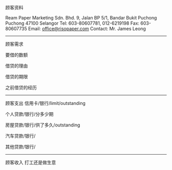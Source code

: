 顾客资料

Ream Paper Marketing Sdn. Bhd. 9, Jalan BP 5/1, Bandar Bukit Puchong Puchong 47100 Selangor Tel: 603-80607781, 012-6219198 Fax: 603-80607735 Email: office@risopaper.com Contact: Mr. James Leong

-----------------
顾客需求


要借的数额

借贷的理由

借贷的期限

之前借贷的经历


--------------
顾客支出
信用卡/银行/limit/outstanding


个人贷款/银行/分多少期

房屋贷款/银行/供了多久/outstanding

汽车贷款/银行/


其他贷款/银行/

-----------
顾客收入
打工还是做生意

